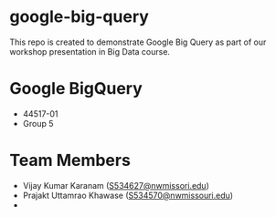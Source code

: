 # google-big-query
This repo is created to demonstrate Google Big Query as part of our workshop presentation in Big Data course.

# Google BigQuery

- 44517-01
- Group 5 

# Team Members

- Vijay Kumar Karanam (S534627@nwmissori.edu)
- Prajakt Uttamrao Khawase (S534570@nwmissouri.edu)
- 


